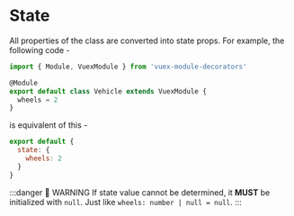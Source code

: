 # State

<sponsor-cb-sidebar/>

All properties of the class are converted into state props.
For example, the following code -

```typescript {5}
import { Module, VuexModule } from 'vuex-module-decorators'

@Module
export default class Vehicle extends VuexModule {
  wheels = 2
}
```

is equivalent of this -

```js {3}
export default {
  state: {
    wheels: 2
  }
}
```

:::danger 🚨 WARNING
If state value cannot be determined, it **MUST** be initialized with `null`. Just like `wheels: number | null = null`.
:::
